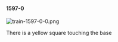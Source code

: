 #### 1597-0
![train-1597-0-0.png](https://github.com/lil-lab/nlvr/raw/master/nlvr/train/images/51/train-1597-0-0.png "train-1597-0-0.png")

There is a yellow square touching the base